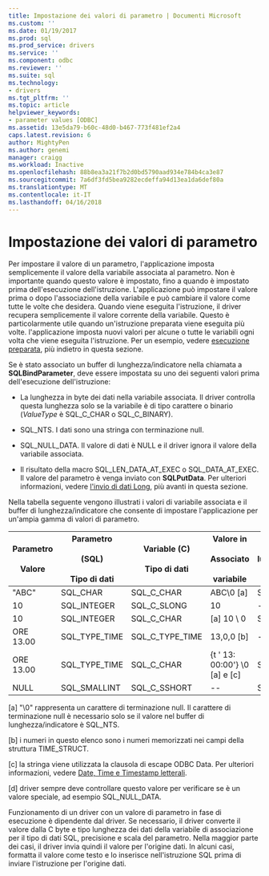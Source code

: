 ```yaml
---
title: Impostazione dei valori di parametro | Documenti Microsoft
ms.custom: ''
ms.date: 01/19/2017
ms.prod: sql
ms.prod_service: drivers
ms.service: ''
ms.component: odbc
ms.reviewer: ''
ms.suite: sql
ms.technology:
- drivers
ms.tgt_pltfrm: ''
ms.topic: article
helpviewer_keywords:
- parameter values [ODBC]
ms.assetid: 13e5da79-b60c-48d0-b467-773f481ef2a4
caps.latest.revision: 6
author: MightyPen
ms.author: genemi
manager: craigg
ms.workload: Inactive
ms.openlocfilehash: 88b8ea3a21f7b2d0bd5790aad934e784b4ca3e87
ms.sourcegitcommit: 7a6df3fd5bea9282ecdeffa94d13ea1da6def80a
ms.translationtype: MT
ms.contentlocale: it-IT
ms.lasthandoff: 04/16/2018
---
```

# <a name="setting-parameter-values"></a>Impostazione dei valori di parametro
Per impostare il valore di un parametro, l'applicazione imposta semplicemente il valore della variabile associata al parametro. Non è importante quando questo valore è impostato, fino a quando è impostato prima dell'esecuzione dell'istruzione. L'applicazione può impostare il valore prima o dopo l'associazione della variabile e può cambiare il valore come tutte le volte che desidera. Quando viene eseguita l'istruzione, il driver recupera semplicemente il valore corrente della variabile. Questo è particolarmente utile quando un'istruzione preparata viene eseguita più volte. l'applicazione imposta nuovi valori per alcune o tutte le variabili ogni volta che viene eseguita l'istruzione. Per un esempio, vedere [esecuzione preparata](../../../odbc/reference/develop-app/prepared-execution-odbc.md), più indietro in questa sezione.  
  
 Se è stato associato un buffer di lunghezza/indicatore nella chiamata a **SQLBindParameter**, deve essere impostata su uno dei seguenti valori prima dell'esecuzione dell'istruzione:  
  
-   La lunghezza in byte dei dati nella variabile associata. Il driver controlla questa lunghezza solo se la variabile è di tipo carattere o binario (*ValueType* è SQL_C_CHAR o SQL_C_BINARY).  
  
-   SQL_NTS. I dati sono una stringa con terminazione null.  
  
-   SQL_NULL_DATA. Il valore di dati è NULL e il driver ignora il valore della variabile associata.  
  
-   Il risultato della macro SQL_LEN_DATA_AT_EXEC o SQL_DATA_AT_EXEC. Il valore del parametro è venga inviato con **SQLPutData**. Per ulteriori informazioni, vedere [l'invio di dati Long](../../../odbc/reference/develop-app/sending-long-data.md), più avanti in questa sezione.  
  
 Nella tabella seguente vengono illustrati i valori di variabile associata e il buffer di lunghezza/indicatore che consente di impostare l'applicazione per un'ampia gamma di valori di parametro.  
  
|Parametro<br /><br /> Valore|Parametro<br /><br /> (SQL)<br /><br /> Tipo di dati|Variable (C)<br /><br /> Tipo di dati|Valore in<br /><br /> Associato<br /><br /> variabile|Valore in<br /><br /> lunghezza/indicatore<br /><br /> buffer [d]|  
|-------------------------|-----------------------------------------|----------------------------------|-------------------------------------|----------------------------------------------------|  
|"ABC"|SQL_CHAR|SQL_C_CHAR|ABC\0 [a]|SQL_NTS o 3|  
|10|SQL_INTEGER|SQL_C_SLONG|10|--|  
|10|SQL_INTEGER|SQL_C_CHAR|[a] 10 \ 0|SQL_NTS o 2|  
|ORE 13.00|SQL_TYPE_TIME|SQL_C_TYPE_TIME|13,0,0 [b]|--|  
|ORE 13.00|SQL_TYPE_TIME|SQL_C_CHAR|{t ' 13: 00:00'} \0 [a] e [c]|SQL_NTS o 14|  
|NULL|SQL_SMALLINT|SQL_C_SSHORT|--|SQL_NULL_DATA|  
  
 [a] "\0" rappresenta un carattere di terminazione null. Il carattere di terminazione null è necessario solo se il valore nel buffer di lunghezza/indicatore è SQL_NTS.  
  
 [b] i numeri in questo elenco sono i numeri memorizzati nei campi della struttura TIME_STRUCT.  
  
 [c] la stringa viene utilizzata la clausola di escape ODBC Data. Per ulteriori informazioni, vedere [Date, Time e Timestamp letterali](../../../odbc/reference/develop-app/date-time-and-timestamp-literals.md).  
  
 [d] driver sempre deve controllare questo valore per verificare se è un valore speciale, ad esempio SQL_NULL_DATA.  
  
 Funzionamento di un driver con un valore di parametro in fase di esecuzione è dipendente dal driver. Se necessario, il driver converte il valore dalla C byte e tipo lunghezza dei dati della variabile di associazione per il tipo di dati SQL, precisione e scala del parametro. Nella maggior parte dei casi, il driver invia quindi il valore per l'origine dati. In alcuni casi, formatta il valore come testo e lo inserisce nell'istruzione SQL prima di inviare l'istruzione per l'origine dati.
